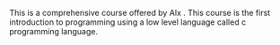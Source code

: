 This is a comprehensive course offered by Alx 
. This course is the first introduction to programming using a low level language 
called c programming language. 